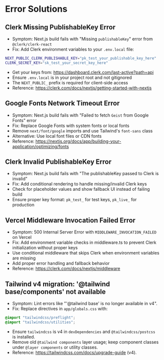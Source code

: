 # Error Solutions

## Clerk Missing PublishableKey Error
- Symptom: Next.js build fails with "Missing `publishableKey`" error from `@clerk/clerk-react`
- Fix: Add Clerk environment variables to your `.env.local` file:
```bash
NEXT_PUBLIC_CLERK_PUBLISHABLE_KEY="pk_test_your_publishable_key_here"
CLERK_SECRET_KEY="sk_test_your_secret_key_here"
```
- Get your keys from: https://dashboard.clerk.com/last-active?path=api
- Ensure `.env.local` is in your project root and not gitignored
- The `NEXT_PUBLIC_` prefix is required for client-side access
- Reference: https://clerk.com/docs/nextjs/getting-started-with-nextjs

## Google Fonts Network Timeout Error
- Symptom: Next.js build fails with "Failed to fetch `Geist` from Google Fonts" error
- Fix: Replace Google Fonts with system fonts or local fonts
- Remove `next/font/google` imports and use Tailwind's `font-sans` class
- Alternative: Use local font files or CDN fonts
- Reference: https://nextjs.org/docs/app/building-your-application/optimizing/fonts

## Clerk Invalid PublishableKey Error
- Symptom: Next.js build fails with "The publishableKey passed to Clerk is invalid"
- Fix: Add conditional rendering to handle missing/invalid Clerk keys
- Check for placeholder values and show fallback UI instead of failing build
- Ensure proper key format: `pk_test_` for test keys, `pk_live_` for production

## Vercel Middleware Invocation Failed Error
- Symptom: 500 Internal Server Error with `MIDDLEWARE_INVOCATION_FAILED` on Vercel
- Fix: Add environment variable checks in middleware.ts to prevent Clerk initialization without proper keys
- Use conditional middleware that skips Clerk when environment variables are missing
- Add proper error handling and fallback behavior
- Reference: https://clerk.com/docs/nextjs/middleware

## Tailwind v4 migration: '@tailwind base/components' not available
- Symptom: Lint errors like "'@tailwind base' is no longer available in v4".
- Fix: Replace directives in `app/globals.css` with:
```css
@import "tailwindcss/preflight";
@import "tailwindcss/utilities";
```
- Ensure `tailwindcss` is v4 in `devDependencies` and `@tailwindcss/postcss` is installed.
- Remove old `@tailwind components` layer usage; keep component classes under `@layer components` or utility classes.
- Reference: https://tailwindcss.com/docs/upgrade-guide (v4).
